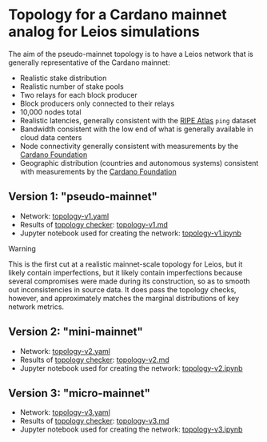 # Topology for a Cardano mainnet analog for Leios simulations

The aim of the pseudo-mainnet topology is to have a Leios network that is generally representative of the Cardano mainnet:

- Realistic stake distribution
- Realistic number of stake pools
- Two relays for each block producer
- Block producers only connected to their relays
- 10,000 nodes total
- Realistic latencies, generally consistent with the [RIPE Atlas](https://atlas.ripe.net/) `ping` dataset
- Bandwidth consistent with the low end of what is generally available in cloud data centers
- Node connectivity generally consistent with measurements by the [Cardano Foundation](https://cardanofoundation.org/)
- Geographic distribution (countries and autonomous systems) consistent with measurements by the [Cardano Foundation](https://cardanofoundation.org/)


## Version 1: "pseudo-mainnet"

- Network: [topology-v1.yaml](topology-v1.yaml)
- Results of [topology checker](../../../topology-checker): [topology-v1.md](topology-v1.md)
- Jupyter notebook used for creating the network: [topology-v1.ipynb](topology-v1.ipynb)

> [!WARNING]
> 
> This is the first cut at a realistic mainnet-scale topology for Leios, but it likely contain imperfections, but it likely contain imperfections because several compromises were made during its construction, so as to smooth out inconsistencies in source data. It does pass the topology checks, however, and approximately matches the marginal distributions of key network metrics.


## Version 2: "mini-mainnet"

- Network: [topology-v2.yaml](topology-v2.yaml)
- Results of [topology checker](../../../topology-checker): [topology-v2.md](topology-v2.md)
- Jupyter notebook used for creating the network: [topology-v2.ipynb](topology-v2.ipynb)


## Version 3: "micro-mainnet"

- Network: [topology-v3.yaml](topology-v3.yaml)
- Results of [topology checker](../../../topology-checker): [topology-v3.md](topology-v3.md)
- Jupyter notebook used for creating the network: [topology-v3.ipynb](topology-v3.ipynb)


